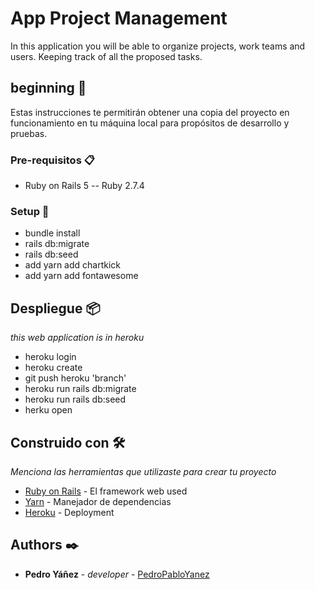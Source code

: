 # App Project Management

In this application you will be able to organize projects, work teams and users. Keeping track of all the proposed tasks.

## beginning 🚀

Estas instrucciones te permitirán obtener una copia del proyecto en funcionamiento en tu máquina local para propósitos de desarrollo y pruebas.


### Pre-requisitos 📋

- Ruby on Rails 5 -- Ruby 2.7.4


### Setup 🔧

- bundle install
- rails db:migrate
- rails db:seed
- add yarn add chartkick
- add yarn add fontawesome



## Despliegue 📦

_this web application is in heroku_


- heroku login
- heroku create
- git push heroku 'branch'
- heroku run rails db:migrate
- heroku run rails db:seed
- herku open


## Construido con 🛠️

_Menciona las herramientas que utilizaste para crear tu proyecto_

* [Ruby on Rails](http://rubyonrails.org/) - El framework web used
* [Yarn](https://yarnpkg.com/) - Manejador de dependencias
* [Heroku](https://heroku.com/apps) - Deployment


## Authors ✒️

* **Pedro Yáñez** - *developer* - [PedroPabloYanez ](https://gist.github.com/PedroPabloYanez)


